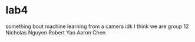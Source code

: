 # lab4
something bout machine learning from a camera idk
I think we are group 12
Nicholas Nguyen
Robert Yao
Aaron Chen
